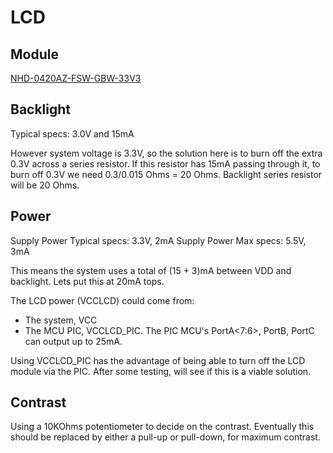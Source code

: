 # LCD
## Module
[NHD-0420AZ-FSW-GBW-33V3](http://www.newhavendisplay.com/specs/NHD-0420AZ-FSW-GBW-33V3.pdf)

## Backlight
Typical specs: 3.0V and 15mA

However system voltage is 3.3V, so the solution here is to burn off the extra
0.3V across a series resistor. If this resistor has 15mA passing through it,
to burn off 0.3V we need 0.3/0.015 Ohms = 20 Ohms.
Backlight series resistor will be 20 Ohms.


## Power
Supply Power Typical specs: 3.3V, 2mA
Supply Power Max specs:     5.5V, 3mA

This means the system uses a total of (15 + 3)mA between VDD and backlight.
Lets put this at 20mA tops.

The LCD power (VCCLCD) could come from:
* The system, VCC
* The MCU PIC, VCCLCD_PIC.
  The PIC MCU's PortA<7:6>, PortB, PortC can output up to 25mA.

Using VCCLCD_PIC has the advantage of being able to turn off the LCD module
via the PIC.
After some testing, will see if this is a viable solution.

## Contrast
Using a 10KOhms potentiometer to decide on the contrast.
Eventually this should be replaced by either a pull-up or pull-down, for 
maximum contrast.
